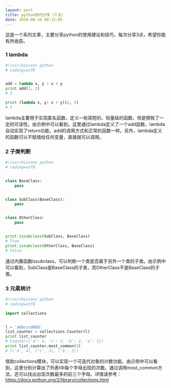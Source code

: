 ```yaml
---
layout: post
title: python技巧分享（十五）
date: 2018-08-16 00:12:05
---
```


这是一个系列文章，主要分享python的使用建议和技巧，每次分享3点，希望你能有所收获。

### 1 lambda

```python
#!/usr/bin/env python
# coding=utf8


add = lambda x, y : x + y
print add(1, 2)
# 3

print (lambda x, y: x + y)(2, 3)
# 5
```

lambda主要用于实现匿名函数，定义一些简短的、轻量级的函数，但是牺牲了一定的可读性。由示例中可以看到，这里通过lambda定义了一个add函数，lambda自动实现了return功能，add的调用方式和正常的函数一样。另外，lambda定义的函数可以不赋值给任何变量，直接就可以调用。

### 2 子类判断

```python
#!/usr/bin/env python
# coding=utf8


class BaseClass:
    pass


class SubClass(BaseClass):
    pass


class OtherClass:
    pass


print issubclass(SubClass, BaseClass)
# True
print issubclass(OtherClass, BaseClass)
# False
```

通过内置函数issubclass，可以判断一个类是否属于另外一个类的子类。由示例中可以看到，SubClass是BaseClass的子类，而OtherClass不是BaseClass的子类。

### 3 元素统计

```python
#!/usr/bin/env python
# coding=utf8

import collections


l = 'abbcccdddd'
list_counter = collections.Counter(l)
print list_counter
# Counter({'d': 4, 'c': 3, 'b': 2, 'a': 1})
print list_counter.most_common(3)
# [('d', 4), ('c', 3), ('b', 2)]
```

借助collections模块，可以实现一个可迭代对象的计数功能。由示例中可以看到，这里分别计算出了列表l中每个字母出现的次数。通过调用most_common方法，还可以找出出现次数最多的前三个字母。详情请参考：https://docs.python.org/2/library/collections.html
